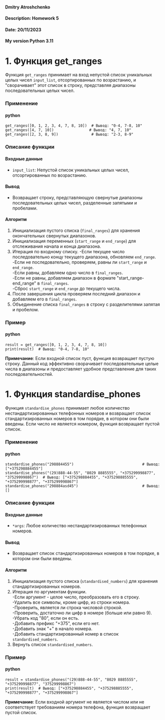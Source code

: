 #### Dmitry Atroshchenko
#### Description: Homework 5
#### Date: 20/11/2023
#### My version Python 3.11



# 1. Функция get_ranges
Функция `get_ranges` принимает на вход непустой список уникальных целых чисел `input_list`, отсортированных по возрастанию, и "сворачивает" этот список в строку, представляя диапазоны последовательных целых чисел.
### Применение
#### python
```
get_ranges([0, 1, 2, 3, 4, 7, 8, 10])  # Вывод: "0-4, 7-8, 10"
get_ranges([4, 7, 10])                # Вывод: "4, 7, 10"
get_ranges([2, 3, 8, 9])               # Вывод: "2-3, 8-9"
```

### Описание функции
#### Входные данные
- `input_list`: Непустой список уникальных целых чисел, отсортированных по возрастанию.
#### Вывод
- Возвращает строку, представляющую свернутые диапазоны последовательных целых чисел, разделенные запятыми и пробелами.
#### Алгоритм
1. Инициализация пустого списка (`final_ranges`) для хранения окончательных свернутых диапазонов.
2. Инициализация переменных (`start_range` и `end_range`) для отслеживания начала и конца диапазона.
3. Итерация по входному списку.
-Если текущее число последовательно концу текущего диапазона, обновляем `end_range`.\
-Если не последовательно, проверяем, равны ли `start_range` и `end_range`.\
-Если равны, добавляем одно число в `final_ranges`.\
-Если не равны, добавляем диапазон в формате "start_range-end_range" в `final_ranges`.\
-Сброс `start_range` и `end_range` до текущего числа.
4. После завершения цикла проверяем последний диапазон и добавляем его в `final_ranges`.
5. Объединение списка `final_ranges` в строку с разделителями запятая и пробелом.
### Пример
#### python
```
result = get_ranges([0, 1, 2, 3, 4, 7, 8, 10])
print(result)  # Вывод: "0-4, 7-8, 10"
```
**Примечание**: Если входной список пуст, функция возвращает пустую строку. Данный код эффективно сворачивает последовательные целые числа в диапазоны и предоставляет удобное представление для таких последовательностей.  


# 1. Функция standardise_phones
Функция `standardise_phones` принимает любое количество нестандартизированных телефонных номеров и возвращает список стандартизированных номеров в том порядке, в котором они были введены. Если число не является номером, функция возвращает пустой список.
### Применение
#### python
```
standardise_phones("298884455")                               # Вывод: ["+375298884455"]
standardise_phones("(29)888-44-55", "8029 8885555", "+375299998877", "375299998867")  # Вывод: ["+375298884455", "+375298885555", "+375299998877", "+375299998867"]
standardise_phones("298884asd45")                             # Вывод: []
```

### Описание функции
#### Входные данные
- `*args`: Любое количество нестандартизированных телефонных номеров.
#### Вывод
- Возвращает список стандартизированных номеров в том порядке, в котором они были введены.
#### Алгоритм
1. Инициализация пустого списка (`standardised_numbers`) для хранения стандартизированных номеров.
2. Итерация по аргументам функции.  
-Если аргумент - целое число, преобразовать его в строку.\
-Удалить все символы, кроме цифр, из строки номера.\
-Проверить, является ли строка числовой строкой.\
-Проверить, достаточно ли цифр в номере (больше или равно 9).\
-Убрать код "80", если он есть.\
-Добавить префикс "+375", если его нет.\
-Добавить знак "+" в начало номера.\
-Добавить стандартизированный номер в список `standardised_numbers`.  
3. Вернуть список `standardised_numbers`.
### Пример
#### python
```
result = standardise_phones("(29)888-44-55", "8029 8885555", "+375299998877", "375299998867")
print(result)  # Вывод: ["+375298884455", "+375298885555", "+375299998877", "+375299998867"]
```
**Примечание**: Если входной аргумент не является числом или не соответствует требованиям номера телефона, функция возвращает пустой список.
